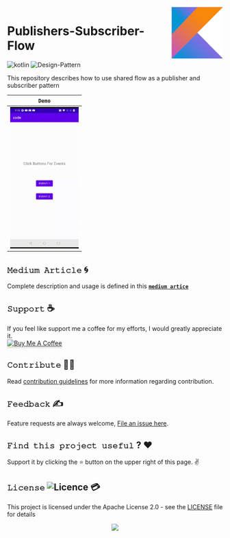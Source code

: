 <img src="https://github.com/devrath/devrath/blob/master/images/kotlin_logo.png" align="right" title="Kotlin Logo" width="120">

# Publishers-Subscriber-Flow
![kotlin](https://img.shields.io/badge/Kotlin-language-orange) ![Design-Pattern](https://img.shields.io/badge/Publisher--Subscriber-Design--Pattern-green)

This repository describes how to use shared flow as a publisher and subscriber pattern

<div align="center">

| **`Demo`** |
| -------------- |
| <img src="https://github.com/devrath/Publishers-Subscriber-Flow/blob/main/Assets/output.gif" width="160" height="330"/> |

</div>

## **`𝙼𝚎𝚍𝚒𝚞𝚖 𝙰𝚛𝚝𝚒𝚌𝚕𝚎`** 🌀
Complete description and usage is defined in this [**`medium artice`**](https://medium.com/@devrath.dev595/publisher-subscriber-using-shared-flow-api-e12baf32113e) 

## **`𝚂𝚞𝚙𝚙𝚘𝚛𝚝`** ☕
If you feel like support me a coffee for my efforts, I would greatly appreciate it.</br>
<a href="https://www.buymeacoffee.com/devrath" target="_blank"><img src="https://www.buymeacoffee.com/assets/img/custom_images/yellow_img.png" alt="Buy Me A Coffee" style="height: 41px !important;width: 174px !important;box-shadow: 0px 3px 2px 0px rgba(190, 190, 190, 0.5) !important;-webkit-box-shadow: 0px 3px 2px 0px rgba(190, 190, 190, 0.5) !important;" ></a>

## **`𝙲𝚘𝚗𝚝𝚛𝚒𝚋𝚞𝚝𝚎`** 🙋‍♂️
Read [contribution guidelines](CONTRIBUTING.md) for more information regarding contribution.

## **`𝙵𝚎𝚎𝚍𝚋𝚊𝚌𝚔`** ✍️ 
Feature requests are always welcome, [File an issue here](https://github.com/devrath/Publishers-Subscriber-Flow/issues/new).

## **`𝙵𝚒𝚗𝚍 𝚝𝚑𝚒𝚜 𝚙𝚛𝚘𝚓𝚎𝚌𝚝 𝚞𝚜𝚎𝚏𝚞𝚕`** ? ❤️
Support it by clicking the ⭐ button on the upper right of this page. ✌️

## **`𝙻𝚒𝚌𝚎𝚗𝚜𝚎`** ![Licence](https://img.shields.io/github/license/google/docsy) :credit_card:
This project is licensed under the Apache License 2.0 - see the [LICENSE](https://github.com/devrath/Publishers-Subscriber-Flow/blob/main/LICENSE) file for details


<p align="center">
<a><img src="https://forthebadge.com/images/badges/built-for-android.svg"></a>
</p>

